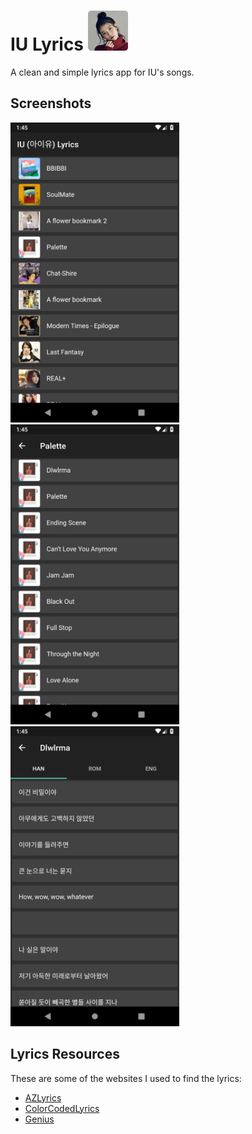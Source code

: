 # IU Lyrics <img src="./assets/screenshots/launcher.png" width="64" alt="App icon">

A clean and simple lyrics app for IU's songs.

## Screenshots

[<img src="./assets/screenshots/home.png" alt="Home page screenshot" width="270" height="480">](./lib/pages/home)
[<img src="./assets/screenshots/album.png" alt="Album page screenshot" width="270" height="480">](./lib/pages/album)
[<img src="./assets/screenshots/song.png" alt="Song page screenshot" width="270" height="480">](./lib/pages/song/)

## Lyrics Resources

These are some of the websites I used to find the lyrics:

- [AZLyrics](https://www.azlyrics.com/i/iu.html)
- [ColorCodedLyrics](https://colorcodedlyrics.com/2018/02/iu-aiyu-lyrics-index)
- [Genius](https://genius.com/artists/Iu)
